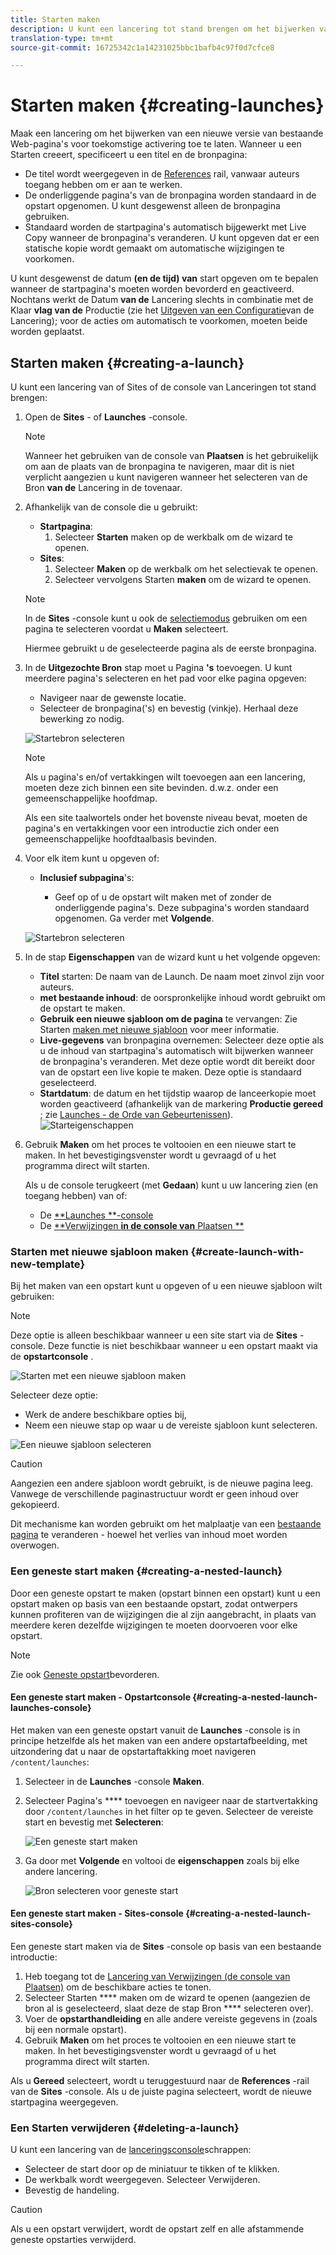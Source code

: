 ```yaml
---
title: Starten maken
description: U kunt een lancering tot stand brengen om het bijwerken van een nieuwe versie van bestaande Web-pagina's voor toekomstige activering toe te laten.
translation-type: tm+mt
source-git-commit: 16725342c1a14231025bbc1bafb4c97f0d7cfce8

---
```



# Starten maken {#creating-launches}

Maak een lancering om het bijwerken van een nieuwe versie van bestaande Web-pagina&#39;s voor toekomstige activering toe te laten. Wanneer u een Starten creeert, specificeert u een titel en de bronpagina:

* De titel wordt weergegeven in de [References](/help/sites-cloud/authoring/fundamentals/environment-tools.md#references) rail, vanwaar auteurs toegang hebben om er aan te werken.
* De onderliggende pagina&#39;s van de bronpagina worden standaard in de opstart opgenomen. U kunt desgewenst alleen de bronpagina gebruiken.
* Standaard worden de startpagina&#39;s automatisch bijgewerkt met Live Copy wanneer de bronpagina&#39;s veranderen. U kunt opgeven dat er een statische kopie wordt gemaakt om automatische wijzigingen te voorkomen. <!--By default, [Live Copy](/help/sites-administering/msm.md) automatically updates the launch pages as the source pages change. You can specify that a static copy is created to prevent automatic changes.-->

U kunt desgewenst de datum **(en de tijd) van** start opgeven om te bepalen wanneer de startpagina&#39;s moeten worden bevorderd en geactiveerd. Nochtans werkt de Datum **van de** Lancering slechts in combinatie met de Klaar **vlag van de** Productie (zie het [Uitgeven van een Configuratie](/help/sites-cloud/authoring/launches/editing.md#editing-a-launch-configuration)van de Lancering); voor de acties om automatisch te voorkomen, moeten beide worden geplaatst.

## Starten maken {#creating-a-launch}

U kunt een lancering van of Sites of de console van Lanceringen tot stand brengen:

1. Open de **Sites** - of **Launches** -console.

   >[!NOTE]
   >
   >Wanneer het gebruiken van de console van **Plaatsen** is het gebruikelijk om aan de plaats van de bronpagina te navigeren, maar dit is niet verplicht aangezien u kunt navigeren wanneer het selecteren van de Bron **van de** Lancering in de tovenaar.

1. Afhankelijk van de console die u gebruikt:
   * **Startpagina**:
      1. Selecteer **Starten** maken op de werkbalk om de wizard te openen.
   * **Sites**:
      1. Selecteer **Maken** op de werkbalk om het selectievak te openen.
      1. Selecteer vervolgens Starten **maken** om de wizard te openen.
   >[!NOTE]
   >
   >In de **Sites** -console kunt u ook de [selectiemodus](/help/sites-cloud/authoring/getting-started/basic-handling.md#viewing-and-selecting-resources) gebruiken om een pagina te selecteren voordat u **Maken** selecteert.
   >
   >Hiermee gebruikt u de geselecteerde pagina als de eerste bronpagina.

1. In de **Uitgezochte Bron** stap moet u Pagina **&#39;s** toevoegen. U kunt meerdere pagina&#39;s selecteren en het pad voor elke pagina opgeven:
   * Navigeer naar de gewenste locatie.
   * Selecteer de bronpagina(&#39;s) en bevestig (vinkje).
   Herhaal deze bewerking zo nodig.

   ![Startebron selecteren](/help/sites-cloud/authoring/assets/launches-select-source.png)

   >[!NOTE]
   >
   >Als u pagina&#39;s en/of vertakkingen wilt toevoegen aan een lancering, moeten deze zich binnen een site bevinden. d.w.z. onder een gemeenschappelijke hoofdmap.
   >
   >Als een site taalwortels onder het bovenste niveau bevat, moeten de pagina&#39;s en vertakkingen voor een introductie zich onder een gemeenschappelijke hoofdtaalbasis bevinden.

1. Voor elk item kunt u opgeven of:

   * **Inclusief subpagina**&#39;s:

      * Geef op of u de opstart wilt maken met of zonder de onderliggende pagina&#39;s.  Deze subpagina&#39;s worden standaard opgenomen.
   Ga verder met **Volgende**.

   ![Startebron selecteren](/help/sites-cloud/authoring/assets/launches-select-source-2.png)

1. In de stap **Eigenschappen** van de wizard kunt u het volgende opgeven:

   * **Titel** starten: De naam van de Launch. De naam moet zinvol zijn voor auteurs.
   * **met bestaande inhoud**: de oorspronkelijke inhoud wordt gebruikt om de opstart te maken.
   * **Gebruik een nieuwe sjabloon om de pagina** te vervangen: Zie Starten [maken met nieuwe sjabloon](#create-launch-with-new-template) voor meer informatie.
   * **Live-gegevens** van bronpagina overnemen: Selecteer deze optie als u de inhoud van startpagina&#39;s automatisch wilt bijwerken wanneer de bronpagina&#39;s veranderen. Met deze optie wordt dit bereikt door van de opstart een live kopie te maken. Deze optie is standaard geselecteerd. <!--Select this option to automatically update the content of launch pages when the source pages change. This option achieves this by making the launch a [live copy](/help/sites-administering/msm.md). By default, this option is selected.-->
   * **Startdatum**: de datum en het tijdstip waarop de lanceerkopie moet worden geactiveerd (afhankelijk van de markering **Productie gereed** ; zie [Launches - de Orde van Gebeurtenissen](/help/sites-cloud/authoring/launches/overview.md#launches-the-order-of-events)).
   ![Starteigenschappen](/help/sites-cloud/authoring/assets/launches-properties.png)

1. Gebruik **Maken** om het proces te voltooien en een nieuwe start te maken. In het bevestigingsvenster wordt u gevraagd of u het programma direct wilt starten.

   Als u de console terugkeert (met **Gedaan**) kunt u uw lancering zien (en toegang hebben) van of:

   * De [**Launches **-console](/help/sites-cloud/authoring/launches/overview.md#the-launches-console)
   * De [**Verwijzingen **in de console van** Plaatsen **](/help/sites-cloud/authoring/launches/overview.md#launches-in-references-sites-console)

### Starten met nieuwe sjabloon maken {#create-launch-with-new-template}

Bij het maken van een opstart kunt u opgeven of u een nieuwe sjabloon wilt gebruiken:

>[!NOTE]
>
>Deze optie is alleen beschikbaar wanneer u een site start via de **Sites** -console. Deze functie is niet beschikbaar wanneer u een opstart maakt via de **opstartconsole** .

![Starten met een nieuwe sjabloon maken](/help/sites-cloud/authoring/assets/launches-create-new-template.png)

Selecteer deze optie:

* Werk de andere beschikbare opties bij,
* Neem een nieuwe stap op waar u de vereiste sjabloon kunt selecteren.

![Een nieuwe sjabloon selecteren](/help/sites-cloud/authoring/assets/launches-select-template.png)

>[!CAUTION]
>
>Aangezien een andere sjabloon wordt gebruikt, is de nieuwe pagina leeg. Vanwege de verschillende paginastructuur wordt er geen inhoud over gekopieerd.
>
>Dit mechanisme kan worden gebruikt om het malplaatje van een [bestaande pagina](/help/sites-cloud/authoring/fundamentals/organizing-pages.md#creating-a-new-page) te veranderen - hoewel het verlies van inhoud moet worden overwogen.

### Een geneste start maken {#creating-a-nested-launch}

Door een geneste opstart te maken (opstart binnen een opstart) kunt u een opstart maken op basis van een bestaande opstart, zodat ontwerpers kunnen profiteren van de wijzigingen die al zijn aangebracht, in plaats van meerdere keren dezelfde wijzigingen te moeten doorvoeren voor elke opstart.

>[!NOTE]
>
>Zie ook [Geneste opstart](/help/sites-cloud/authoring/launches/promoting.md#promoting-a-nested-launch)bevorderen.

#### Een geneste start maken - Opstartconsole {#creating-a-nested-launch-launches-console}

Het maken van een geneste opstart vanuit de **Launches** -console is in principe hetzelfde als het maken van een andere opstartafbeelding, met uitzondering dat u naar de opstartaftakking moet navigeren `/content/launches`:

1. Selecteer in de **Launches** -console **Maken**.
1. Selecteer Pagina&#39;s **** toevoegen en navigeer naar de startvertakking door `/content/launches` in het filter op te geven. Selecteer de vereiste start en bevestig met **Selecteren**:

   ![Een geneste start maken](/help/sites-cloud/authoring/assets/launches-create-nested.png)

1. Ga door met **Volgende** en voltooi de **eigenschappen** zoals bij elke andere lancering.

   ![Bron selecteren voor geneste start](/help/sites-cloud/authoring/assets/launches-create-nested-select.png)

#### Een geneste start maken - Sites-console {#creating-a-nested-launch-sites-console}

Een geneste start maken via de **Sites** -console op basis van een bestaande introductie:

1. Heb toegang tot de [Lancering van Verwijzingen (de console van Plaatsen)](/help/sites-cloud/authoring/launches/overview.md#launches-in-references-sites-console) om de beschikbare acties te tonen.
1. Selecteer Starten **** maken om de wizard te openen (aangezien de bron al is geselecteerd, slaat deze de stap Bron **** selecteren over).
1. Voer de **opstarthandleiding** en alle andere vereiste gegevens in (zoals bij een normale opstart).
1. Gebruik **Maken** om het proces te voltooien en een nieuwe start te maken. In het bevestigingsvenster wordt u gevraagd of u het programma direct wilt starten.

Als u **Gereed** selecteert, wordt u teruggestuurd naar de **References** -rail van de **Sites** -console. Als u de juiste pagina selecteert, wordt de nieuwe startpagina weergegeven.

### Een Starten verwijderen {#deleting-a-launch}

U kunt een lancering van de [lanceringsconsole](/help/sites-cloud/authoring/launches/overview.md#the-launches-console)schrappen:

* Selecteer de start door op de miniatuur te tikken of te klikken.
* De werkbalk wordt weergegeven. Selecteer Verwijderen.
* Bevestig de handeling.

>[!CAUTION]
>
>Als u een opstart verwijdert, wordt de opstart zelf en alle afstammende geneste opstarties verwijderd.
